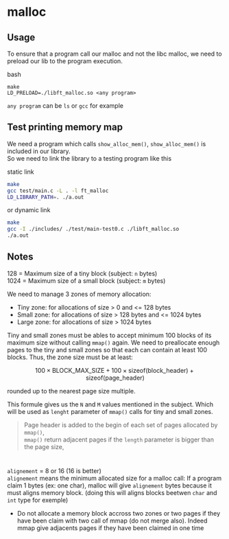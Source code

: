 # malloc

## Usage

To ensure that a program call our malloc and not the libc malloc, we need to preload our lib to the program execution.

bash
```
make
LD_PRELOAD=./libft_malloc.so <any program>  
```
`any program` can be `ls` or `gcc` for example


## Test printing memory map

We need a program which calls `show_alloc_mem()`, `show_alloc_mem()` is included in our library.  
So we need to link the library to a testing program like this

static link
```bash
make
gcc test/main.c -L . -l ft_malloc
LD_LIBRARY_PATH=. ./a.out
```

or dynamic link

```bash
make
gcc -I ./includes/ ./test/main-test0.c ./libft_malloc.so
./a.out
```

## Notes
128 = Maximum size of a tiny block (subject: `n` bytes)  
1024 = Maximum size of a small block (subject: `m` bytes)

We need to manage 3 zones of memory allocation:
- Tiny zone: for allocations of size > 0 and <= 128 bytes
- Small zone: for allocations of size > 128 bytes and <= 1024 bytes
- Large zone: for allocations of size > 1024 bytes  

Tiny and small zones must be ables to accept minimum 100 blocks of its maximum size without calling `mmap()` again.
We need to preallocate enough pages to the tiny and small zones so that each can contain at least 100 blocks.
Thus, the zone size must be at least:

$$
100 \times \text{BLOCK\_MAX\_SIZE} + 100 \times \text{sizeof(block\_header)} + \text{sizeof(page\_header)}
$$

rounded up to the nearest page size multiple.

This formule gives us the `N` and `M` values mentioned in the subject. Which will be used as `lenght` parameter of `mmap()` calls for tiny and small zones.

> Page header is added to the begin of each set of pages allocated by `mmap()`,  
> `mmap()` return adjacent pages if the `length` parameter is bigger than the page size,
#

`alignement` = 8 or  16 (16 is better)  
`alignement` means the minimum allocated size for a malloc call: If a program claim 1 bytes (ex: one char), malloc will give `alignement` bytes because it must aligns memory block. (doing this will aligns blocks beetwen `char` and `int` type for exemple)

- Do not allocate a memory block accross two zones or two pages if they have been claim with two call of mmap (do not merge also). Indeed mmap give adjacents pages if they have been claimed in one time 

